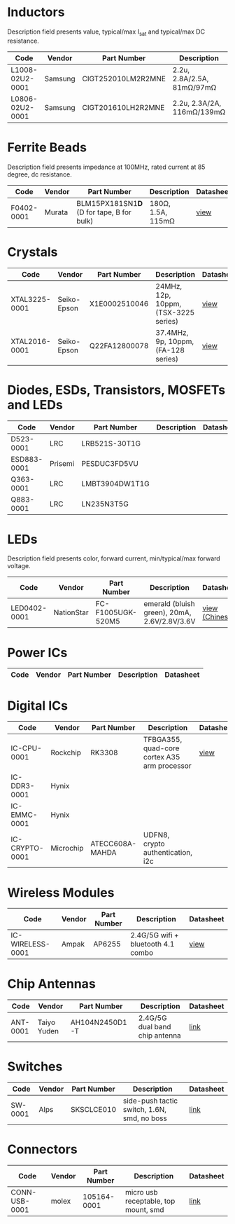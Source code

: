 
# Inductors

Description field presents value, typical/max I<sub>sat</sub> and typical/max DC resistance.

|Code|Vendor|Part Number|Description|Datasheet|
|-|-|-|-|-|
|L1008-02U2-0001|Samsung|CIGT252010LM2R2MNE|2.2u, 2.8A/2.5A, 81mΩ/97mΩ|[view](datasheets/CIGT252010LM2R2MNE.pdf)|
|L0806-02U2-0001|Samsung|CIGT201610LH2R2MNE|2.2u, 2.3A/2A, 116mΩ/139mΩ|[view](datasheets/CIGT201610LH2R2MNE.pdf)

# Ferrite Beads

Description field presents impedance at 100MHz, rated current at 85 degree, dc resistance.

|Code|Vendor|Part Number|Description|Datasheet|
|-|-|-|-|-|
|F0402-0001|Murata|BLM15PX181SN1**D** (D for tape, B for bulk)|180Ω, 1.5A, 115mΩ|[view](datasheets/BLM15_SN.pdf)|

# Crystals

|Code|Vendor|Part Number|Description|Datasheet|
|-|-|-|-|-|
|XTAL3225-0001|Seiko-Epson|X1E0002510046|24MHz, 12p, 10ppm, (TSX-3225 series)|[view](datasheets/TSX-3225.pdf)|
|XTAL2016-0001|Seiko-Epson|Q22FA12800078|37.4MHz, 9p, 10ppm, (FA-128 series)|[view](datasheets/FA-128.pdf)|


# Diodes, ESDs, Transistors, MOSFETs and LEDs

|Code|Vendor|Part Number|Description|Datasheet|
|-|-|-|-|-|
|D523-0001|LRC|LRB521S-30T1G|||
|ESD883-0001|Prisemi|PESDUC3FD5VU|||
|Q363-0001|LRC|LMBT3904DW1T1G|||
|Q883-0001|LRC|LN235N3T5G|||

# LEDs

Description field presents color, forward current, min/typical/max forward voltage.

|Code|Vendor|Part Number|Description|Datasheet|
|-|-|-|-|-|
|LED0402-0001|NationStar|FC-F1005UGK-520M5|emerald (bluish green), 20mA, 2.6V/2.8V/3.6V|[view (Chinese)](datasheets/FC-F1005UGK-520M5.pdf)|

# Power ICs

|Code|Vendor|Part Number|Description|Datasheet|
|-|-|-|-|-|

# Digital ICs

|Code|Vendor|Part Number|Description|Datasheet|
|-|-|-|-|-|
|IC-CPU-0001|Rockchip|RK3308|TFBGA355, quad-core cortex A35 arm processor|[view](datasheets/RK3308-V1.4.pdf)|
|IC-DDR3-0001|Hynix|
|IC-EMMC-0001|Hynix|
|IC-CRYPTO-0001|Microchip|ATECC608A-MAHDA|UDFN8, crypto authentication, i2c||


# Wireless Modules

|Code|Vendor|Part Number|Description|Datasheet|
|-|-|-|-|-|
|IC-WIRELESS-0001|Ampak|AP6255|2.4G/5G wifi + bluetooth 4.1 combo|[view](datasheets/AP6255-V1.1.pdf)|


# Chip Antennas

|Code|Vendor|Part Number|Description|Datasheet|
|-|-|-|-|-|
|ANT-0001|Taiyo Yuden|AH104N2450D1-T|2.4G/5G dual band chip antenna|[link](https://ds.yuden.co.jp/TYCOMPAS/or/detail?pn=AH104N2450D1-T)|

# Switches

|Code|Vendor|Part Number|Description|Datasheet|
|-|-|-|-|-|
|SW-0001|Alps|SKSCLCE010|side-push tactic switch, 1.6N, smd, no boss|[link](https://www.alps.com/prod/info/E/HTML/Tact/SurfaceMount/SKSC/SKSCLCE010.html)|

# Connectors

|Code|Vendor|Part Number|Description|Datasheet|
|-|-|-|-|-|
|CONN-USB-0001|molex|105164-0001|micro usb receptable, top mount, smd|[link](https://www.molex.com/molex/products/datasheet.jsp?part=active/1051640001_IO_CONNECTORS.xml)|








